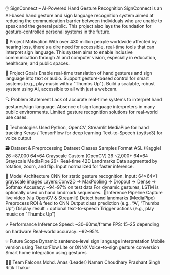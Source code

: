 ✋ SignConnect – AI-Powered Hand Gesture Recognition
SignConnect is an AI-based hand gesture and sign language recognition system aimed at reducing the communication barrier between individuals who are unable to speak and the general public. This project also lays the foundation for gesture-controlled personal systems in the future.

📌 Project Motivation
With over 430 million people worldwide affected by hearing loss, there's a dire need for accessible, real-time tools that can interpret sign language. This system aims to enable inclusive communication through AI and computer vision, especially in education, healthcare, and public spaces.

🎯 Project Goals
Enable real-time translation of hand gestures and sign language into text or audio.
Support gesture-based control for smart systems (e.g., play music with a "Thumbs Up").
Build a scalable, robust system using AI, accessible to all with just a webcam.

🔍 Problem Statement
Lack of accurate real-time systems to interpret hand gestures/sign language.
Absence of sign language interpreters in many public environments.
Limited gesture recognition solutions for real-world use cases.

🧠 Technologies Used
Python, OpenCV, Streamlit
MediaPipe for hand tracking
Keras / TensorFlow for deep learning
Text-to-Speech (pyttsx3) for voice output

🗃️ Dataset & Preprocessing
Dataset	Classes	Samples	Format
ASL (Kaggle)	26	~87,000	64×64 Grayscale
Custom (OpenCV)	26	~2,000+	64×64 Grayscale
MediaPipe	26+	Real-time	42D Landmarks
Data augmented by rotation, zoom, and flip.
Input normalized for faster inference.

🧩 Model Architecture
CNN for static gesture recognition.
Input: 64×64×1 grayscale images
Layers:Conv2D → MaxPooling → Dropout → Dense → Softmax
Accuracy: ~94–97% on test data
For dynamic gestures, LSTM is optionally used on hand landmark sequences.
🔄 Inference Pipeline
Capture live video (via OpenCV & Streamlit)
Detect hand landmarks (MediaPipe)
Preprocess ROI & feed to CNN
Output class prediction (e.g., “A”, “Thumbs Up”)
Display result + optional text-to-speech
Trigger actions (e.g., play music on "Thumbs Up")

⚡ Performance
Inference Speed: ~30–60ms/frame
FPS: 15–25 depending on hardware
Real-world accuracy: ~92–95%

💡 Future Scope
Dynamic sentence-level sign language interpretation
Mobile version using TensorFlow Lite or ONNX
Voice-to-sign gesture conversion
Smart home integration using gestures

👨‍💻 Team Falcons
Mohd. Anas (Leader)
Naman Choudhary
Prashant Singh
Ritik Thakur
